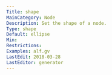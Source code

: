 ```yaml
---
Title: shape
MainCategory: Node
Description: Set the shape of a node.
Type: shape
Default: ellipse
Min: 
Restrictions: 
Examples: alf.gv
LastEdit: 2018-03-28
LastEditor: generator
---
```




